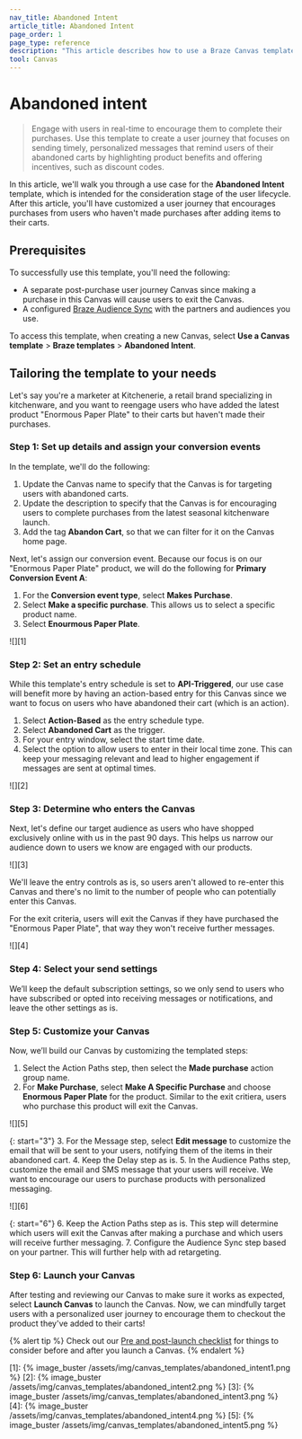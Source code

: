 ```yaml
---
nav_title: Abandoned Intent
article_title: Abandoned Intent
page_order: 1
page_type: reference
description: "This article describes how to use a Braze Canvas template to engage with users in real-time to encourage them to complete their purchases."
tool: Canvas
---
```


# Abandoned intent

> Engage with users in real-time to encourage them to complete their purchases. Use this template to create a user journey that focuses on sending timely, personalized messages that remind users of their abandoned carts by highlighting product benefits and offering incentives, such as discount codes.

In this article, we'll walk you through a use case for the **Abandoned Intent** template, which is intended for the consideration stage of the user lifecycle. After this article, you'll have customized a user journey that encourages purchases from users who haven't made purchases after adding items to their carts.

## Prerequisites

To successfully use this template, you'll need the following:

- A separate post-purchase user journey Canvas since making a purchase in this Canvas will cause users to exit the Canvas.
- A configured [Braze Audience Sync]({{site.baseurl}}/partners/canvas_steps) with the partners and audiences you use.

To access this template, when creating a new Canvas, select **Use a Canvas template** > **Braze templates** > **Abandoned Intent**. 

## Tailoring the template to your needs

Let's say you're a marketer at Kitchenerie, a retail brand specializing in kitchenware, and you want to reengage users who have added the latest product "Enormous Paper Plate" to their carts but haven't made their purchases. 

### Step 1: Set up details and assign your conversion events

In the template, we'll do the following:

1. Update the Canvas name to specify that the Canvas is for targeting users with abandoned carts.
2. Update the description to specify that the Canvas is for encouraging users to complete purchases from the latest seasonal kitchenware launch.
3. Add the tag **Abandon Cart**, so that we can filter for it on the Canvas home page.

Next, let's assign our conversion event. Because our focus is on our "Enormous Paper Plate" product, we will do the following for **Primary Conversion Event A**:

1. For the **Conversion event type**, select **Makes Purchase**.
2. Select **Make a specific purchase**. This allows us to select a specific product name.
3. Select **Enourmous Paper Plate**.

![][1]

### Step 2: Set an entry schedule

While this template's entry schedule is set to **API-Triggered**, our use case will benefit more by having an action-based entry for this Canvas since we want to focus on users who have abandoned their cart (which is an action).

1. Select **Action-Based** as the entry schedule type.
2. Select **Abandoned Cart** as the trigger.
3. For your entry window, select the start time date.
4. Select the option to allow users to enter in their local time zone. This can keep your messaging relevant and lead to higher engagement if messages are sent at optimal times.

![][2]

### Step 3: Determine who enters the Canvas

Next, let's define our target audience as users who have shopped exclusively online with us in the past 90 days. This helps us narrow our audience down to users we know are engaged with our products. 

![][3]

We'll leave the entry controls as is, so users aren't allowed to re-enter this Canvas and there's no limit to the number of people who can potentially enter this Canvas.

For the exit criteria, users will exit the Canvas if they have purchased the "Enormous Paper Plate", that way they won't receive further messages.

![][4]

### Step 4: Select your send settings

We’ll keep the default subscription settings, so we only send to users who have subscribed or opted into receiving messages or notifications, and leave the other settings as is.

### Step 5: Customize your Canvas

Now, we’ll build our Canvas by customizing the templated steps:

1. Select the Action Paths step, then select the **Made purchase** action group name.
2. For **Make Purchase**, select **Make A Specific Purchase** and choose **Enormous Paper Plate** for the product. Similar to the exit critiera, users who purchase this product will exit the Canvas.

![][5]

{: start="3"}
3. For the Message step, select **Edit message** to customize the email that will be sent to your users, notifying them of the items in their abandoned cart.
4. Keep the Delay step as is.
5. In the Audience Paths step, customize the email and SMS message that your users will receive. We want to encourage our users to purchase products with personalized messaging.

![][6]

{: start="6"}
6. Keep the Action Paths step as is. This step will determine which users will exit the Canvas after making a purchase and which users will receive further messaging.
7. Configure the Audience Sync step based on your partner. This will further help with ad retargeting.

### Step 6: Launch your Canvas

After testing and reviewing our Canvas to make sure it works as expected, select **Launch Canvas** to launch the Canvas. Now, we can mindfully target users with a personalized user journey to encourage them to checkout the product they've added to their carts!

{% alert tip %}
Check out our [Pre and post-launch checklist]({{site.baseurl}}/user_guide/engagement_tools/canvas/ideas_and_strategies/pre_post_launch_checklist/#things-to-consider-before-launch) for things to consider before and after you launch a Canvas.
{% endalert %}

[1]: {% image_buster /assets/img/canvas_templates/abandoned_intent1.png %}
[2]: {% image_buster /assets/img/canvas_templates/abandoned_intent2.png %}
[3]: {% image_buster /assets/img/canvas_templates/abandoned_intent3.png %}
[4]: {% image_buster /assets/img/canvas_templates/abandoned_intent4.png %}
[5]: {% image_buster /assets/img/canvas_templates/abandoned_intent5.png %}
